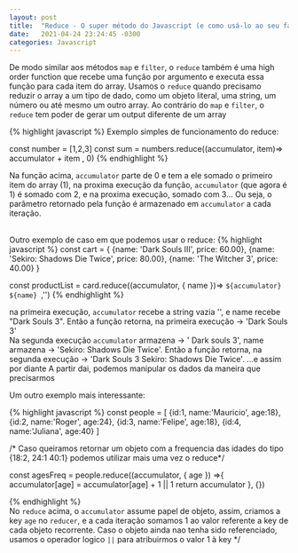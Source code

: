 ```yaml
---
layout: post
title:  "Reduce - O super método do Javascript (e como usá-lo ao seu favor)"
date:   2021-04-24 23:24:45 -0300
categories: Javascript 
---
```


De modo similar aos métodos `map` e `filter`, o `reduce` também é uma high order function que recebe uma função por argumento e executa essa função para cada item do array. Usamos o `reduce` quando precisamo reduzir o array a um tipo de dado, como um objeto literal, uma string, um número ou até mesmo um outro array. Ao contrário do `map` e `filter`, o `reduce` tem poder de gerar um output diferente de um array<br/>

{% highlight javascript %}
Exemplo simples de funcionamento do reduce:

const number = [1,2,3]
const sum = numbers.reduce((accumulator, item)=> accumulator + item , 0)
{% endhighlight %}

Na função acima, `accumulator` parte de 0 e tem a ele somado o primeiro item do array (1), na proxima execução da função, `accumulator` (que agora é 1) é somado com 2, e na proxima execução, somado com 3... Ou seja, o parâmetro retornado pela função é armazenado em 
`accumulator` a cada iteração.<br/><br/>

Outro exemplo de caso em que podemos usar o reduce:
{% highlight javascript %}
const cart = {
	{name: 'Dark Souls III', price: 60.00},
	{name: 'Sekiro: Shadows Die Twice', price: 80.00},
	{name: 'The Witcher 3', price: 40.00}
}

const productList = card.reduce((accumulator, { name })=>
 `${accumulator} ${name} `,'')
{% endhighlight %}<br/>

na primeira execução, `accumulator` recebe a string vazia '', e name recebe "Dark Souls 3". 
Então a função retorna, na primeira execução -> 'Dark Souls 3'<br/>
Na segunda execução `accumulator` armazena -> ' Dark souls 3', name armazena -> 'Sekiro: Shadows Die Twice'.
Então a função retorna, na segunda execução -> 'Dark Souls 3 Sekiro: Shadows Die Twice'. 
...e assim por diante
A partir dai, podemos manipular os dados da maneira que precisarmos <br/>


Um outro exemplo mais interessante:

{% highlight javascript %}
const people = [
	{id:1, name:'Mauricio', age:18},
	{id:2, name:'Roger', age:24},
	{id:3, name:'Felipe', age:18},
	{id:4, name:'Juliana', age:40}
]

/* Caso queiramos retornar um objeto com a frequencia das idades
do tipo {18:2, 24:1 40:1}
podemos utilizar mais uma vez o reduce*/

const agesFreq = people.reduce((accumulator, { age }) =>{
	accumulator[age] = accumulator[age] + 1 || 1
	return accumulator
}, {})

{% endhighlight %}<br/>
No `reduce` acima, o `accumulator` assume papel de objeto, assim, criamos a key `age` no `reducer`, e a cada iteração somamos 1 ao valor referente a key de cada objeto recorrente. Caso o objeto ainda nao tenha sido referenciado, usamos o operador logico `||` para atribuirmos o valor 1 à key */